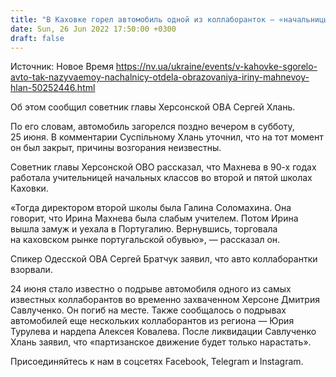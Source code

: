 ```yaml
---
title: "В Каховке горел автомобиль одной из коллаборанток — «начальницы отдела образования»"
date: Sun, 26 Jun 2022 17:50:00 +0300
draft: false
---
```

Источник: Новое Время https://nv.ua/ukraine/events/v-kahovke-sgorelo-avto-tak-nazyvaemoy-nachalnicy-otdela-obrazovaniya-iriny-mahnevoy-hlan-50252446.html


Об этом сообщил советник главы Херсонской ОВА Сергей Хлань.

По его словам, автомобиль загорелся поздно вечером в субботу, 25 июня. В комментарии Суспільному Хлань уточнил, что на тот момент он был закрыт, причины возгорания неизвестны.

Советник главы Херсонской ОВО рассказал, что Махнева в 90-х годах работала учительницей начальных классов во второй и пятой школах Каховки.

«Тогда директором второй школы была Галина Соломахина. Она говорит, что Ирина Махнева была слабым учителем. Потом Ирина вышла замуж и уехала в Португалию. Вернувшись, торговала на каховском рынке португальской обувью», — рассказал он.

Спикер Одесской ОВА Сергей Братчук заявил, что авто коллаборантки взорвали.

24 июня стало известно о подрыве автомобиля одного из самых известных коллаборантов во временно захваченном Херсоне Дмитрия Савлученко. Он погиб на месте. Также сообщалось о подрывах автомобилей еще нескольких коллаборантов из региона — Юрия Турулева и нардепа Алексея Ковалева. После ликвидации Савлученко Хлань заявил, что «партизанское движение будет только нарастать».

Присоединяйтесь к нам в соцсетях Facebook, Telegram и Instagram.
